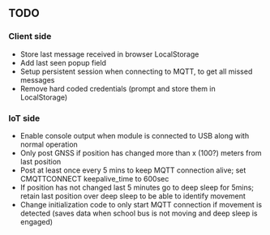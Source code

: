 ## TODO

### Client side

- Store last message received in browser LocalStorage
- Add last seen popup field
- Setup persistent session when connecting to MQTT, to get all missed messages
- Remove hard coded credentials (prompt and store them in LocalStorage)

### IoT side

- Enable console output when module is connected to USB along with normal operation
- Only post GNSS if position has changed more than x (100?) meters from last position
- Post at least once every 5 mins to keep MQTT connection alive; set CMQTTCONNECT 
keepalive_time to 600sec
- If position has not changed last 5 minutes go to deep sleep for 5mins; retain last 
position over deep sleep to be able to identify movement
- Change initialization code to only start MQTT connection if movement is detected 
(saves data when school bus is not moving and deep sleep is engaged)